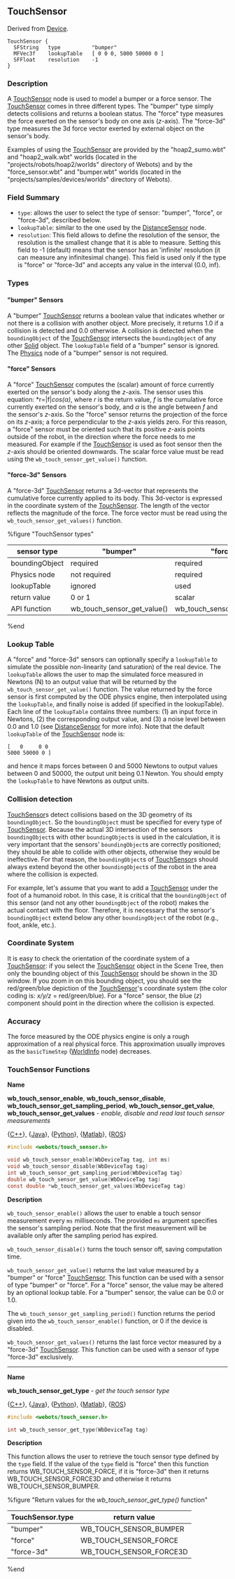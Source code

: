 ## TouchSensor

Derived from [Device](device.md).

```
TouchSensor {
  SFString   type          "bumper"
  MFVec3f    lookupTable   [ 0 0 0, 5000 50000 0 ]
  SFFloat    resolution    -1
}
```

### Description

A [TouchSensor](#touchsensor) node is used to model a bumper or a force sensor.
The [TouchSensor](#touchsensor) comes in three different types. The "bumper"
type simply detects collisions and returns a boolean status. The "force" type
measures the force exerted on the sensor's body on one axis (*z*-axis). The
"force-3d" type measures the 3d force vector exerted by external object on the
sensor's body.

Examples of using the [TouchSensor](#touchsensor) are provided by the
"hoap2\_sumo.wbt" and "hoap2\_walk.wbt" worlds (located in the
"projects/robots/hoap2/worlds" directory of Webots) and by the
"force\_sensor.wbt" and "bumper.wbt" worlds (located in the
"projects/samples/devices/worlds" directory of Webots).

### Field Summary

- `type`: allows the user to select the type of sensor: "bumper", "force", or
"force-3d", described below.
- `lookupTable`: similar to the one used by the
[DistanceSensor](distancesensor.md) node.
- `resolution`: This field allows to define the resolution of the sensor, the
resolution is the smallest change that it is able to measure. Setting this field
to -1 (default) means that the sensor has an 'infinite' resolution (it can
measure any infinitesimal change). This field is used only if the type is
"force" or "force-3d" and accepts any value in the interval (0.0, inf).

### Types

#### "bumper" Sensors

A "bumper" [TouchSensor](#touchsensor) returns a boolean value that indicates
whether or not there is a collision with another object. More precisely, it
returns 1.0 if a collision is detected and 0.0 otherwise. A collision is
detected when the `boundingObject` of the [TouchSensor](#touchsensor) intersects
the `boundingObject` of any other [Solid](solid.md) object. The `lookupTable`
field of a "bumper" sensor is ignored. The [Physics](physics.md) node of a
"bumper" sensor is not required.

#### "force" Sensors

A "force" [TouchSensor](#touchsensor) computes the (scalar) amount of force
currently exerted on the sensor's body along the *z*-axis. The sensor uses this
equation: *r=|f|*cos(α)*, where *r* is the return value, *f* is the cumulative
force currently exerted on the sensor's body, and *α* is the angle between *f*
and the sensor's *z*-axis. So the "force" sensor returns the projection of the
force on its *z*-axis; a force perpendicular to the *z*-axis yields zero. For
this reason, a "force" sensor must be oriented such that its positive *z*-axis
points outside of the robot, in the direction where the force needs to me
measured. For example if the [TouchSensor](#touchsensor) is used as foot sensor
then the *z*-axis should be oriented downwards. The scalar force value must be
read using the `wb_touch_sensor_get_value()` function.

#### "force-3d" Sensors

A "force-3d" [TouchSensor](#touchsensor) returns a 3d-vector that represents the
cumulative force currently applied to its body. This 3d-vector is expressed in
the coordinate system of the [TouchSensor](#touchsensor). The length of the
vector reflects the magnitude of the force. The force vector must be read using
the `wb_touch_sensor_get_values()` function.

%figure "TouchSensor types"

| sensor type    | "bumper"                        | "force"                         | "force-3d"                       |
| -------------- | ------------------------------- | ------------------------------- | -------------------------------- |
| boundingObject | required                        | required                        | required                         |
| Physics node   | not required                    | required                        | required                         |
| lookupTable    | ignored                         | used                            | used                             |
| return value   | 0 or 1                          | scalar                          | vector                           |
| API function   | wb\_touch\_sensor\_get\_value() | wb\_touch\_sensor\_get\_value() | wb\_touch\_sensor\_get\_values() |

%end

### Lookup Table

A "force" and "force-3d" sensors can optionally specify a `lookupTable` to
simulate the possible non-linearity (and saturation) of the real device. The
`lookupTable` allows the user to map the simulated force measured in Newtons (N)
to an output value that will be returned by the `wb_touch_sensor_get_value()`
function. The value returned by the force sensor is first computed by the ODE
physics engine, then interpolated using the `lookupTable`, and finally noise is
added (if specified in the lookupTable). Each line of the `lookupTable` contains
three numbers: (1) an input force in Newtons, (2) the corresponding output
value, and (3) a noise level between 0.0 and 1.0 (see
[DistanceSensor](distancesensor.md) for more info). Note that the default
`lookupTable` of the [TouchSensor](#touchsensor) node is:

```
[   0     0 0
5000 50000 0 ]
```

and hence it maps forces between 0 and 5000 Newtons to output values between 0
and 50000, the output unit being 0.1 Newton. You should empty the `lookupTable`
to have Newtons as output units.

### Collision detection

[TouchSensor](#touchsensor)s detect collisions based on the 3D geometry of its
`boundingObject`. So the `boundingObject` must be specified for every type of
[TouchSensor](#touchsensor). Because the actual 3D intersection of the sensors
`boundingObject`s with other `boundingObject`s is used in the calculation, it is
very important that the sensors' `boundingObject`s are correctly positioned;
they should be able to collide with other objects, otherwise they would be
ineffective. For that reason, the `boundingObject`s of
[TouchSensor](#touchsensor)s should always extend beyond the other
`boundingObject`s of the robot in the area where the collision is expected.

For example, let's assume that you want to add a [TouchSensor](#touchsensor)
under the foot of a humanoid robot. In this case, it is critical that the
`boundingObject` of this sensor (and not any other `boundingObject` of the
robot) makes the actual contact with the floor. Therefore, it is necessary that
the sensor's `boundingObject` extend below any other `boundingObject` of the
robot (e.g., foot, ankle, etc.).

### Coordinate System

It is easy to check the orientation of the coordinate system of a
[TouchSensor](#touchsensor): if you select the [TouchSensor](#touchsensor)
object in the Scene Tree, then only the bounding object of this
[TouchSensor](#touchsensor) should be shown in the 3D window. If you zoom in on
this bounding object, you should see the red/green/blue depiction of the
[TouchSensor](#touchsensor)'s coordinate system (the color coding is: *x/y/z* =
red/green/blue). For a "force" sensor, the blue (*z*) component should point in
the direction where the collision is expected.

### Accuracy

The force measured by the ODE physics engine is only a rough approximation of a
real physical force. This approximation usually improves as the `basicTimeStep`
([WorldInfo](worldinfo.md) node) decreases.

### TouchSensor Functions

**Name**

**wb\_touch\_sensor\_enable**, **wb\_touch\_sensor\_disable**, **wb\_touch\_sensor\_get\_sampling\_period**, **wb\_touch\_sensor\_get\_value**, **wb\_touch\_sensor\_get\_values** - *enable, disable and read last touch sensor measurements*

{[C++](cpp-api.md#cpp_touch_sensor)}, {[Java](java-api.md#java_touch_sensor)}, {[Python](python-api.md#python_touch_sensor)}, {[Matlab](matlab-api.md#matlab_touch_sensor)}, {[ROS](ros-api.md)}

``` c
#include <webots/touch_sensor.h>

void wb_touch_sensor_enable(WbDeviceTag tag, int ms)
void wb_touch_sensor_disable(WbDeviceTag tag)
int wb_touch_sensor_get_sampling_period(WbDeviceTag tag)
double wb_touch_sensor_get_value(WbDeviceTag tag)
const double *wb_touch_sensor_get_values(WbDeviceTag tag)
```

**Description**

`wb_touch_sensor_enable()` allows the user to enable a touch sensor measurement
every `ms` milliseconds.
The provided `ms` argument specifies the sensor's sampling period.
Note that the first measurement will be available only after the sampling period has expired.

`wb_touch_sensor_disable()` turns the touch sensor off, saving computation time.

`wb_touch_sensor_get_value()` returns the last value measured by a "bumper" or
"force" [TouchSensor](#touchsensor). This function can be used with a sensor of
type "bumper" or "force". For a "force" sensor, the value may be altered by an
optional lookup table. For a "bumper" sensor, the value can be 0.0 or 1.0.

The `wb_touch_sensor_get_sampling_period()` function returns the period given
into the `wb_touch_sensor_enable()` function, or 0 if the device is disabled.

`wb_touch_sensor_get_values()` returns the last force vector measured by a
"force-3d" [TouchSensor](#touchsensor). This function can be used with a sensor
of type "force-3d" exclusively.

---

**Name**

**wb\_touch\_sensor\_get\_type** - *get the touch sensor type*

{[C++](cpp-api.md#cpp_touch_sensor)}, {[Java](java-api.md#java_touch_sensor)}, {[Python](python-api.md#python_touch_sensor)}, {[Matlab](matlab-api.md#matlab_servo)}, {[ROS](ros-api.md)}

``` c
#include <webots/touch_sensor.h>

int wb_touch_sensor_get_type(WbDeviceTag tag)
```

**Description**

This function allows the user to retrieve the touch sensor type defined by the
`type` field. If the value of the `type` field is "force" then this function
returns WB\_TOUCH\_SENSOR\_FORCE, if it is "force-3d" then it returns
WB\_TOUCH\_SENSOR\_FORCE3D and otherwise it returns WB\_TOUCH\_SENSOR\_BUMPER.

%figure "Return values for the *wb_touch_sensor_get_type()* function"

| TouchSensor.type | return value               |
| ---------------- | -------------------------- |
| "bumper"         | WB\_TOUCH\_SENSOR\_BUMPER  |
| "force"          | WB\_TOUCH\_SENSOR\_FORCE   |
| "force-3d"       | WB\_TOUCH\_SENSOR\_FORCE3D |

%end
